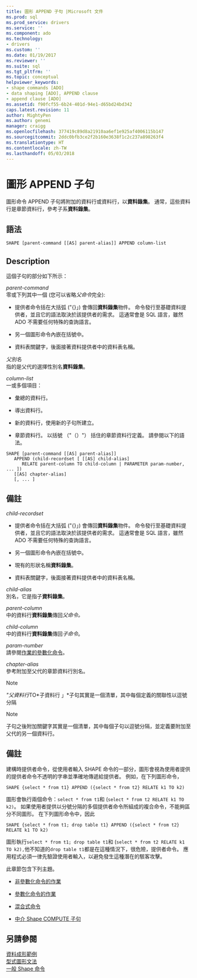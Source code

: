 ```yaml
---
title: 圖形 APPEND 子句 |Microsoft 文件
ms.prod: sql
ms.prod_service: drivers
ms.service: ''
ms.component: ado
ms.technology:
- drivers
ms.custom: ''
ms.date: 01/19/2017
ms.reviewer: ''
ms.suite: sql
ms.tgt_pltfrm: ''
ms.topic: conceptual
helpviewer_keywords:
- shape commands [ADO]
- data shaping [ADO], APPEND clause
- append clause [ADO]
ms.assetid: f90fcf55-6b24-401d-94e1-d65bd24bd342
caps.latest.revision: 11
author: MightyPen
ms.author: genemi
manager: craigg
ms.openlocfilehash: 377419c89d8a21910aa6ef1e925af4006115b147
ms.sourcegitcommit: 2ddc0bfb3ce2f2b160e3638f1c2c237a898263f4
ms.translationtype: HT
ms.contentlocale: zh-TW
ms.lasthandoff: 05/03/2018
---
```

# <a name="shape-append-clause"></a>圖形 APPEND 子句
圖形命令 APPEND 子句將附加的資料行或資料行，以**資料錄集**。 通常，這些資料行是章節資料行，參考子系**資料錄集**。  
  
## <a name="syntax"></a>語法  
  
```  
SHAPE [parent-command [[AS] parent-alias]] APPEND column-list  
```  
  
## <a name="description"></a>Description  
 這個子句的部分如下所示：  
  
 *parent-command*  
 零或下列其中一個 (您可以省略*父命令*完全):  
  
-   提供者命令括在大括弧 ("{}」) 會傳回**資料錄集**物件。 命令發行至基礎資料提供者，並且它的語法取決於該提供者的需求。 這通常會是 SQL 語言，雖然 ADO 不需要任何特殊的查詢語言。  
  
-   另一個圖形命令內嵌在括號中。  
  
-   資料表關鍵字，後面接著資料提供者中的資料表名稱。  
  
 *父別名*  
 指的是父代的選擇性別名**資料錄集**。  
  
 *column-list*  
 一或多個項目：  
  
-   彙總的資料行。  
  
-   導出資料行。  
  
-   新的資料行，使用新的子句所建立。  
  
-   章節資料行。 以括號 （"（）"） 括住的章節資料行定義。 請參閱以下的語法。  
  
```  
SHAPE [parent-command [[AS] parent-alias]]  
   APPEND (child-recordset [ [[AS] child-alias]   
      RELATE parent-column TO child-column | PARAMETER param-number, ... ])  
   [[AS] chapter-alias]   
   [, ... ]  
```  
  
## <a name="remarks"></a>備註  
 *child-recordset*  
 -   提供者命令括在大括弧 ("{}」) 會傳回**資料錄集**物件。 命令發行至基礎資料提供者，並且它的語法取決於該提供者的需求。 這通常會是 SQL 語言，雖然 ADO 不需要任何特殊的查詢語言。  
  
-   另一個圖形命令內嵌在括號中。  
  
-   現有的形狀名稱**資料錄集**。  
  
-   資料表關鍵字，後面接著資料提供者中的資料表名稱。  
  
 *child-alias*  
 別名，它是指子**資料錄集**。  
  
 *parent-column*  
 中的資料行**資料錄集**傳回*父命令。*  
  
 *child-column*  
 中的資料行**資料錄集**傳回*子命令*。  
  
 *param-number*  
 請參閱[作業的參數化命令](../../../ado/guide/data/operation-of-parameterized-commands.md)。  
  
 *chapter-alias*  
 參考附加至父代的章節資料行別名。  
  
> [!NOTE]
>  *"父資料行*TO*子資料行 」*子句其實是一個清單，其中每個定義的關聯性以逗號分隔  
  
> [!NOTE]
>  子句之後附加關鍵字其實是一個清單，其中每個子句以逗號分隔，並定義要附加至父代的另一個資料行。  
  
## <a name="remarks"></a>備註  
 建構時提供者命令，從使用者輸入 SHAPE 命令的一部分，圖形會視為使用者提供的提供者命令不透明的字串並準確地傳遞給提供者。 例如，在下列圖形命令，  
  
```  
SHAPE {select * from t1} APPEND ({select * from t2} RELATE k1 TO k2)  
```  
  
 圖形會執行兩個命令：`select * from t1`和 (`select * from t2 RELATE k1 TO k2)`。 如果使用者提供以分號分隔的多個提供者命令所組成的複合命令，不能夠區分不同圖形。 在下列圖形命令中，因此  
  
```  
SHAPE {select * from t1; drop table t1} APPEND ({select * from t2} RELATE k1 TO k2)  
```  
  
 圖形執行`select * from t1; drop table t1`和 (`select * from t2 RELATE k1 TO k2),`他不知道的`drop table t1`都是在這種情況下，很危險，提供者命令。 應用程式必須一律先驗證使用者輸入，以避免發生這種潛在的駭客攻擊。  
  
 此章節包含下列主題。  
  
-   [非參數化命令的作業](../../../ado/guide/data/operation-of-non-parameterized-commands.md)  
  
-   [參數化命令的作業](../../../ado/guide/data/operation-of-parameterized-commands.md)  
  
-   [混合式命令](../../../ado/guide/data/hybrid-commands.md)  
  
-   [中介 Shape COMPUTE 子句](../../../ado/guide/data/intervening-shape-compute-clauses.md)  
  
## <a name="see-also"></a>另請參閱  
 [資料成形範例](../../../ado/guide/data/data-shaping-example.md)   
 [型式圖形文法](../../../ado/guide/data/formal-shape-grammar.md)   
 [一般 Shape 命令](../../../ado/guide/data/shape-commands-in-general.md)
